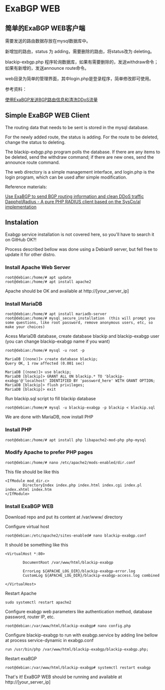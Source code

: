 # ExaBGP WEB

## 简单的ExaBGP WEB客户端

需要发送的路由数据存放在mysql数据库中。

新增加的路由，status 为 adding，需要删除的路由，将status改为 deleting。

blackip-exbgp.php 程序轮询数据库，如果有需要删除的，发送withdraw命令；如果有新增的，发送announce route命令。

web目录为简单的管理界面，其中login.php是登录程序，简单修改即可使用。

参考资料：

[使用ExaBGP发送BGP路由信息和清洗DDoS流量](https://github.com/bg6cq/ITTS/blob/master/security/bgp/exabgp/README.md)


## Simple ExaBGP WEB Client

The routing data that needs to be sent is stored in the mysql database.

For the newly added route, the status is adding. For the route to be deleted, change the status to deleting.

The blackip-exbgp.php program polls the database. If there are any items to be deleted, send the withdraw command; if there are new ones, send the announce route command.

The web directory is a simple management interface, and login.php is the login program, which can be used after simple modification.

Reference materials:

[Use ExaBGP to send BGP routing information and clean DDoS traffic](https://github.com/bg6cq/ITTS/blob/master/security/bgp/exabgp/README.md)
[Dapphp\Radius - A pure PHP RADIUS client based on the SysCo/al implementation](https://github.com/dapphp/radius)

## Instalation

Exabgp service installation is not covered here, so you'll have to search it on GitHub OK?!

Process described bellow was done using a Debian9 server, but fell free to update it for other distro.

### Install Apache Web Server
```
root@debian:/home/# apt update
root@debian:/home/# apt install apache2
```
Apache should be OK and available at http://[your_server_ip]

### Install MariaDB 
```
root@debian:/home/# apt install mariadb-server
root@debian:/home/# mysql_secure_installation  (this will prompt you some questions, like root password, remove anonymous users, etc, so make your choices)
```
Acess MariaDB database, create database blackip and blackip-exabgp user (you can change blackip-exabgp name if you want)

```
root@debian:/home/# mysql -u root -p

MariaDB [(none)]> create database blackip;
Query OK, 1 row affected (0.001 sec)

MariaDB [(none)]> use blackip;
MariaDB [blackip]> GRANT ALL ON blackip.* TO 'blackip-exabgp'@'localhost' IDENTIFIED BY 'password_here' WITH GRANT OPTION;
MariaDB [blackip]> flush privileges;
MariaDB [blackip]> exit
```
Run blackip.sql script to fill blackip database
```
root@debian:/home/# mysql -u blackip-exabgp -p blackip < blackip.sql
```
We are done with MariaDB, now install PHP

### Install PHP
```
root@debian:/home/# apt install php libapache2-mod-php php-mysql
```

### Modify Apache to prefer PHP pages
```
root@debian:/home/# nano /etc/apache2/mods-enabled/dir.conf
```
This file should be like this
```
<IfModule mod_dir.c>
        DirectoryIndex index.php index.html index.cgi index.pl index.xhtml index.htm
</IfModule>
```

### Install ExaBGP WEB

Download repo and put its content at /var/www/ directory

Configure virtual host

```
root@debian:/etc/apache2/sites-enabled# nano blackip-exabgp.conf
```
It should be something like this
```
<VirtualHost *:80>
        
        DocumentRoot /var/www/html/blackip-exabgp

        ErrorLog ${APACHE_LOG_DIR}/blackip-exabgp-error.log
        CustomLog ${APACHE_LOG_DIR}/blackip-exabgp-access.log combined

</VirtualHost>
```
Restart Apache
```
sudo systemctl restart apache2
```
Configure exabgp web parameters like authentication method, database password, router IP, etc.
```
root@debian:/var/www/html/blackip-exabgp# nano config.php
```
Configure blackip-exabgp to run with exabgp.service by adding line bellow at process service-dynamic in exabgp.conf
```
run /usr/bin/php /var/www/html/blackip-exabgp/blackip-exabgp.php;
```
Restart exaBGP
```
root@debian:/var/www/html/blackip-exabgp# systemctl restart exabgp
```
That's it! ExaBGP WEB should be running and available at http://[your_server_ip]
